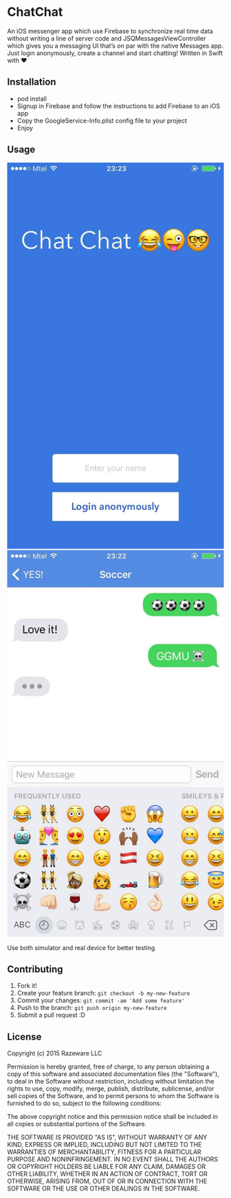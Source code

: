 # ChatChat

An iOS messenger app which use Firebase to synchronize real time data without writing a line of server code and JSQMessagesViewController which gives you a messaging UI that’s on par with the native Messages app. Just login anonymously, create a channel and start chatting! Written in Swift with ❤

## Installation

- pod install
- Signup in Firebase and follow the instructions to add Firebase to an iOS app
- Copy the GoogleService-Info.plist config file to your project
- Enjoy

## Usage

![alt tag](https://github.com/llluchko/ChatChat/blob/master/ChatChat/Assets.xcassets/2.jpg)
![alt tag](https://github.com/llluchko/ChatChat/blob/master/ChatChat/Assets.xcassets/1.jpg)

  Use both simulator and real device for better testing

## Contributing

1. Fork it!
2. Create your feature branch: `git checkout -b my-new-feature`
3. Commit your changes: `git commit -am 'Add some feature'`
4. Push to the branch: `git push origin my-new-feature`
5. Submit a pull request :D

## License

  Copyright (c) 2015 Razeware LLC

  Permission is hereby granted, free of charge, to any person obtaining a copy
  of this software and associated documentation files (the "Software"), to deal
  in the Software without restriction, including without limitation the rights
  to use, copy, modify, merge, publish, distribute, sublicense, and/or sell
  copies of the Software, and to permit persons to whom the Software is
  furnished to do so, subject to the following conditions:

  The above copyright notice and this permission notice shall be included in
  all copies or substantial portions of the Software.

  THE SOFTWARE IS PROVIDED "AS IS", WITHOUT WARRANTY OF ANY KIND, EXPRESS OR
  IMPLIED, INCLUDING BUT NOT LIMITED TO THE WARRANTIES OF MERCHANTABILITY,
  FITNESS FOR A PARTICULAR PURPOSE AND NONINFRINGEMENT. IN NO EVENT SHALL THE
  AUTHORS OR COPYRIGHT HOLDERS BE LIABLE FOR ANY CLAIM, DAMAGES OR OTHER
  LIABILITY, WHETHER IN AN ACTION OF CONTRACT, TORT OR OTHERWISE, ARISING FROM,
  OUT OF OR IN CONNECTION WITH THE SOFTWARE OR THE USE OR OTHER DEALINGS IN
  THE SOFTWARE.
